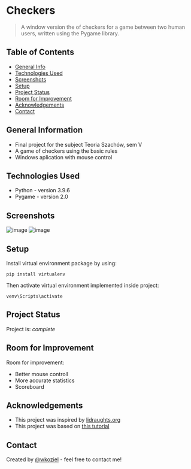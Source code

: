 # Checkers
> A window version the of checkers for a game between two human users, written using the Pygame library.

## Table of Contents
* [General Info](#general-information)
* [Technologies Used](#technologies-used)
* [Screenshots](#screenshots)
* [Setup](#setup)
* [Project Status](#project-status)
* [Room for Improvement](#room-for-improvement)
* [Acknowledgements](#acknowledgements)
* [Contact](#contact)


## General Information
- Final project for the subject Teoria Szachów, sem V
- A game of checkers using the basic rules
- Windows aplication with mouse control


## Technologies Used
- Python - version 3.9.6
- Pygame - version 2.0


## Screenshots
![image](https://user-images.githubusercontent.com/44378819/125503537-04d70220-8128-4379-b9c7-28f85b3058b7.png)
![image](https://user-images.githubusercontent.com/44378819/125504265-29be6b55-551a-4023-bcc8-8ac3931a2e04.png)


## Setup
Install virtual environment package by using:
```
pip install virtualenv
```
Then activate virtual environment implemented inside project:
```
venv\Scripts\activate
```

## Project Status
Project is: _complete_


## Room for Improvement

Room for improvement:
- Better mouse controll
- More accurate statistics
- Scoreboard


## Acknowledgements
- This project was inspired by [lidraughts.org](https://lidraughts.org/)
- This project was based on [this tutorial](https://www.youtube.com/watch?v=vnd3RfeG3NM)


## Contact
Created by [@wkoziel](https://github.com/wkoziel) - feel free to contact me!
